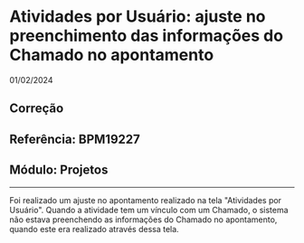 # Atividades por Usuário: ajuste no preenchimento das informações do Chamado no apontamento
01/02/2024
## Correção
## Referência: BPM19227
## Módulo: Projetos
***

Foi realizado um ajuste no apontamento realizado na tela "Atividades por Usuário". Quando a atividade tem um vínculo com um Chamado, o sistema não estava preenchendo as informações do Chamado no apontamento, quando este era realizado através dessa tela.